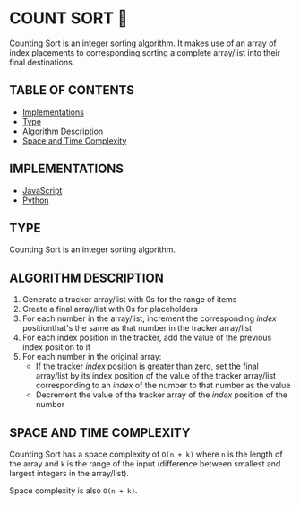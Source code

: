 # COUNT SORT 🧮

Counting Sort is an integer sorting algorithm. It makes use of an array of index placements to corresponding sorting a complete array/list into their final destinations.

## TABLE OF CONTENTS

- [Implementations](#implementations)
- [Type](#type)
- [Algorithm Description](#algorithm-description)
- [Space and Time Complexity](#space-and-time-complexity)

## IMPLEMENTATIONS

- [JavaScript](countingSort.js)
- [Python](counting_sort.py)

## TYPE

Counting Sort is an integer sorting algorithm.

## ALGORITHM DESCRIPTION

1. Generate a tracker array/list with 0s for the range of items
2. Create a final array/list with 0s for placeholders
3. For each number in the array/list, increment the corresponding _index_ positionthat's the same as that number in the tracker array/list
4. For each index position in the tracker, add the value of the previous index position to it
5. For each number in the original array:
   - If the tracker _index_ position is greater than zero, set the final array/list by its index position of the value of the tracker array/list corresponding to an _index_ of the number to that number as the value
   - Decrement the value of the tracker array of the _index_ position of the number

## SPACE AND TIME COMPLEXITY

Counting Sort has a space complexity of `O(n + k)` where `n` is the length of the array and `k` is the range of the input (difference between smallest and largest integers in the array/list).

Space complexity is also `O(n + k)`.
